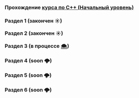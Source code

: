 <h3>Прохождение <a href="https://stepik.org/course/7">курса по C++ (Начальный уровень)</a><h3>
<h>Раздел 1 (закончен &#9728;)</h><br><br>
<h>Раздел 2 (закончен &#9728;)</h><br><br>
<h>Раздел 3 (в процессе &#127784;)</h><br><br>
<h>Раздел 4 (soon &#127785;)</h><br><br>
<h>Раздел 5 (soon &#127785;)</h><br><br>
<h>Раздел 6 (soon &#127785;)</h><br><br>
